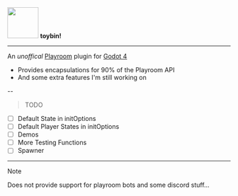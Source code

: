 <img src="https://github.com/user-attachments/assets/4ea1eacb-b8ff-45e2-a099-cdd45b714b5c" width="70"/>
<b>toybin!</b>

---
An <i>unoffical</i> [Playroom](https://joinplayroom.com/) plugin for [Godot 4](https://godotengine.org/)

- Provides encapsulations for 90% of the Playroom API
- And some extra features I'm still working on
 
--
> TODO
- [ ] Default State in initOptions
- [ ] Default Player States in initOptions
- [ ] Demos
- [ ] More Testing Functions
- [ ] Spawner
---

> [!NOTE]
> Does not provide support for playroom bots and some discord stuff...
